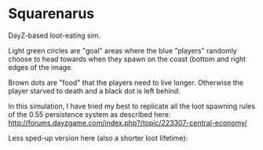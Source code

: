 # Squarenarus
DayZ-based loot-eating sim.

Light green circles are "goal" areas where the blue "players" randomly choose to head towards when they spawn on the coast (bottom and right edges of the image.

Brown dots are "food" that the players need to live longer. Otherwise the player starved to death and a black dot is left behind.

In this simulation, I have tried my best to replicate all the loot spawning rules of the 0.55 persistence system as described here: http://forums.dayzgame.com/index.php?/topic/223307-central-economy/

Less sped-up version here (also a shorter loot lifetime):
